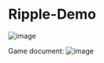 # Ripple-Demo

![image](https://github.com/ylkwok714/Ripple-Demo/assets/46937609/98cd5f9d-0b2a-4b74-8ffb-76b6dca2b50e)

Game document:
![image](https://user-images.githubusercontent.com/46937609/135892897-a02bcac4-bbc9-4f16-8931-d377511f0a49.png)
